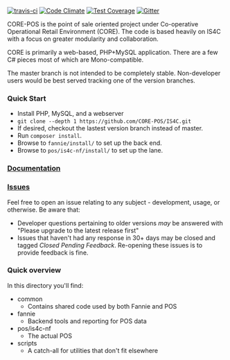 [![travis-ci](https://travis-ci.org/CORE-POS/IS4C.svg?branch=master)](https://travis-ci.org/CORE-POS/IS4C)
[![Code Climate](https://codeclimate.com/github/CORE-POS/IS4C/badges/gpa.svg)](https://codeclimate.com/github/CORE-POS/IS4C)
[![Test Coverage](https://codeclimate.com/github/CORE-POS/IS4C/badges/coverage.svg)](https://codeclimate.com/github/CORE-POS/IS4C/coverage)
[![Gitter](https://badges.gitter.im/CORE-POS/IS4C.svg)](https://gitter.im/CORE-POS/IS4C?utm_source=badge&utm_medium=badge&utm_campaign=pr-badge)

CORE-POS is the point of sale oriented project under Co-operative
Operational Retail Environment (CORE). The code is based heavily 
on IS4C with a focus on greater modularity and collaboration.

CORE is primarily a web-based, PHP+MySQL application. There are
a few C# pieces most of which are Mono-compatible.

The master branch is not intended to be completely stable. 
Non-developer users would be best served tracking one of the
version branches.

### Quick Start
* Install PHP, MySQL, and a webserver
* `git clone --depth 1 https://github.com/CORE-POS/IS4C.git`
* If desired, checkout the lastest version branch instead of master.
* Run `composer install`.
* Browse to `fannie/install/` to set up the back end.
* Browse to `pos/is4c-nf/install/` to set up the lane.

### [Documentation](https://github.com/CORE-POS/IS4C/wiki)

### [Issues](https://github.com/CORE-POS/IS4C/issues)
Feel free to open an issue relating to any subject - development, usage, or otherwise. Be aware that:
* Developer questions pertaining to older versions *may* be answered with "Please upgrade to the latest release first"
* Issues that haven't had any response in 30+ days may be closed and tagged *Closed Pending Feedback*. Re-opening these issues is to provide feedback is fine.

### Quick overview
In this directory you'll find:
* common
  * Contains shared code used by both Fannie and POS
* fannie
  * Backend tools and reporting for POS data
* pos/is4c-nf
  * The actual POS
* scripts
  * A catch-all for utilities that don't fit elsewhere 
